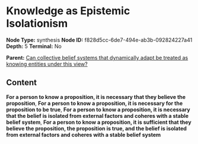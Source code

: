 # Knowledge as Epistemic Isolationism

**Node Type:** synthesis
**Node ID:** f828d5cc-6de7-494e-ab3b-092824227a41
**Depth:** 5
**Terminal:** No

**Parent:** [Can collective belief systems that dynamically adapt be treated as knowing entities under this view?](can-collective-belief-systems-that-dynamically-adapt-be-treated-as-knowing-entities-under-this-view-antithesis-236f87f2-0566-4a56-81c6-24940026fbd5.md)

## Content

**For a person to know a proposition, it is necessary that they believe the proposition**, **For a person to know a proposition, it is necessary for the proposition to be true**, **For a person to know a proposition, it is necessary that the belief is isolated from external factors and coheres with a stable belief system**, **For a person to know a proposition, it is sufficient that they believe the proposition, the proposition is true, and the belief is isolated from external factors and coheres with a stable belief system**

